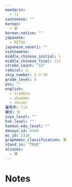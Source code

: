 ```yaml
---
mandarin:
  - lì
cantonese: ""
korean:
  - 률
korean_native: ""
japanese:
  - RITSU
japanese_nanori: ""
vietnamese:
middle_chinese_initial: l
middle_chinese_final: iɪt
stroke_count: "13"
radical: 心
skip_number: 1-3-10
grade_level: 6
pos: ""
english:
  - tremble
  - shudder
  - shiver
羅馬字: lid
韓文: 릳
joyo_level: ""
hsk_level: ""
hanmun_edu_level: ""
danayo_id: 6346
mc_id: 2316
graphemic_classification: 栗
stand_in: "TRUE"
aliases:
  - 栗
---
```


# Notes
